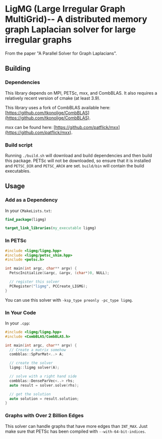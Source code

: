 # LigMG (Large Irregular Graph MultiGrid)-- A distributed memory graph Laplacian solver for large irregular graphs

From the paper "A Parallel Solver for Graph Laplacians".


## Building

### Dependencies

This library depends on MPI, PETSc, mxx, and CombBLAS. It also requires a relatively recent version of cmake (at least 3.9).

This library uses a fork of CombBLAS available here: [https://github.com/tkonolige/CombBLAS](https://github.com/tkonolige/CombBLAS).

mxx can be found here: [https://github.com/patflick/mxx](https://github.com/patflick/mxx).

### Build script

Running `./build.sh` will download and build dependencies and then build this package. PETSc will not be downloaded, so ensure that it is installed and `PETSC_DIR` and `PETSC_ARCH` are set. `build/bin` will contain the build executables.


## Usage

### Add as a Dependency

In your `CMakeLists.txt`:

```cmake
find_package(ligmg)

target_link_libraries(my_executable ligmg)
```

### In PETSc

```cpp
#include <ligmg/ligmg.hpp>
#include <ligmg/petsc_shim.hpp>
#include <petsc.h>

int main(int argc, char** argv) {
  PetscInitialize(&argc, &argv, (char*)0, NULL);

  // register this solver
  PCRegister("ligmg", PCCreate_LIGMG);
}
```

You can use this solver with `-ksp_type preonly -pc_type ligmg`.

### In Your Code

In your `.cpp`:
```cpp
#include <ligmg/ligmg.hpp>
#include <CombBLAS/CombBLAS.h>

int main(int argc, char** argv) {
  // Create a matrix somehow
  combblas::SpParMat<..> A;

  // create the solver
  ligmg::ligmg solver(A);

  // solve with a right hand side
  combblas::DenseParVec<..> rhs;
  auto result = solver.solve(rhs);

  // get the solution
  auto solution = result.solution;
}
```

### Graphs with Over 2 Billion Edges

This solver can handle graphs that have more edges than `INT_MAX`. Just make sure that PETSc has been compiled with `--with-64-bit-indices`.
